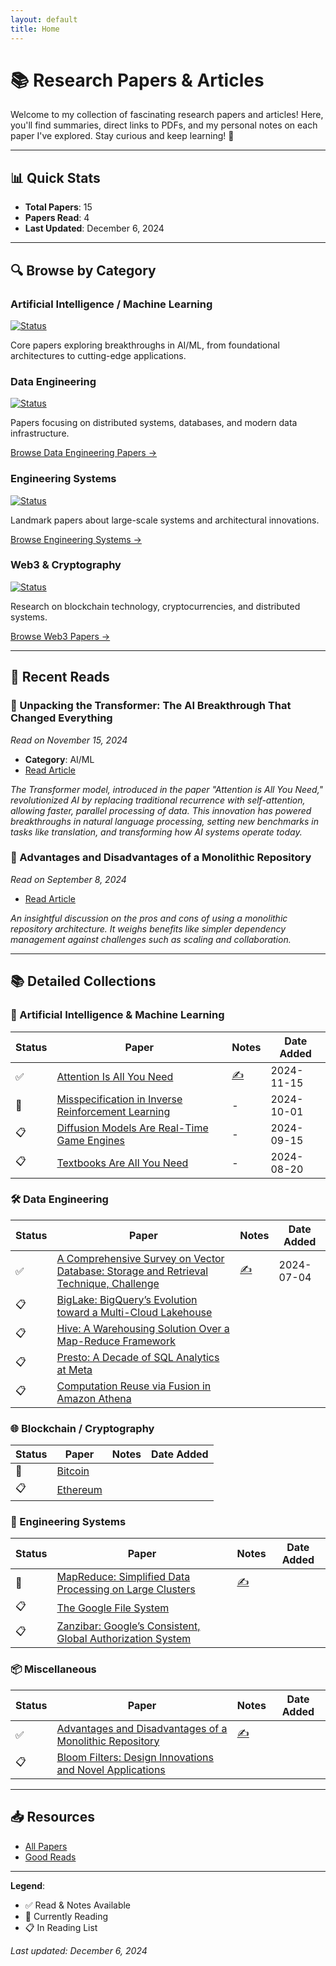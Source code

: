 ```yaml
---
layout: default
title: Home
---
```


# 📚 Research Papers & Articles

Welcome to my collection of fascinating research papers and articles! Here, you'll find summaries, direct links to PDFs, and my personal notes on each paper I've explored. Stay curious and keep learning! 🌟

---

## 📊 Quick Stats

- **Total Papers**: 15
- **Papers Read**: 4
- **Last Updated**: December 6, 2024

---

## 🔍 **Browse by Category**

### Artificial Intelligence / Machine Learning

[![Status](https://img.shields.io/badge/Papers-4-blue)]()

Core papers exploring breakthroughs in AI/ML, from foundational architectures to cutting-edge applications.

### Data Engineering

[![Status](https://img.shields.io/badge/Papers-5-blue)]()

Papers focusing on distributed systems, databases, and modern data infrastructure.

[Browse Data Engineering Papers →](#data-engineering-1)

### Engineering Systems

[![Status](https://img.shields.io/badge/Papers-3-blue)]()

Landmark papers about large-scale systems and architectural innovations.

[Browse Engineering Systems →](#engineering-systems-1)

### Web3 & Cryptography

[![Status](https://img.shields.io/badge/Papers-2-blue)]()

Research on blockchain technology, cryptocurrencies, and distributed systems.

[Browse Web3 Papers →](#web3--cryptography-1)

---

## 📖 **Recent Reads**

### 📝 Unpacking the Transformer: The AI Breakthrough That Changed Everything
   *Read on November 15, 2024*
   - **Category**: AI/ML
   - [Read Article](./_posts/2024-11-15-introduction-to-transformers.md)

   _The Transformer model, introduced in the paper "Attention is All You Need," revolutionized AI by replacing traditional recurrence with self-attention, allowing faster, parallel processing of data. This innovation has powered breakthroughs in natural language processing, setting new benchmarks in tasks like translation, and transforming how AI systems operate today._

### 📝 Advantages and Disadvantages of a Monolithic Repository
   *Read on September 8, 2024*
   - [Read Article](./_posts/2024-09-08-advantages-disadvantages-monolithic-repo.md)

   _An insightful discussion on the pros and cons of using a monolithic repository architecture. It weighs benefits like simpler dependency management against challenges such as scaling and collaboration._

---

## 📚 Detailed Collections

### 🔬 Artificial Intelligence & Machine Learning

| Status | Paper | Notes | Date Added |
|--------|-------|-------|------------|
| ✅ | [Attention Is All You Need](./assets/papers/ai/attention_is_all_you_need.pdf) | [✍️](./_posts/2024-11-15-introduction-to-transformers.md) | 2024-11-15 |
| 📖 | [Misspecification in Inverse Reinforcement Learning](./assets/papers/ai/misspecification_in_inverse_reinforcement_learning.pdf) | - | 2024-10-01 |
| 📋 | [Diffusion Models Are Real-Time Game Engines](./assets/papers/ai/diffusion_models_are_real_time_game_engines.pdf) | - | 2024-09-15 |
| 📋 | [Textbooks Are All You Need](./assets/papers/ai/textbooks_are_all_you_need.pdf) | - | 2024-08-20 |


### 🛠 Data Engineering

| Status | Paper | Notes | Date Added |
|--------|-------|-------|------------|
| ✅ | [A Comprehensive Survey on Vector Database: Storage and Retrieval Technique, Challenge](./assets/papers/data_engineering/a_comprehensive_survey_on_vector_database_storage_and_retrieval_technique_challenge.pdf) | [✍️](./_posts/2024-07-04-comprehensive-survey-on-vector-database.md) | 2024-07-04 |
| 📋 | [BigLake: BigQuery’s Evolution toward a Multi-Cloud Lakehouse](./assets/papers/data_engineering/biglake_bigquery_s_evolution_toward_a_multi_cloud_lakehouse.pdf) |  |  |
| 📋 | [Hive: A Warehousing Solution Over a Map-Reduce Framework](./assets/papers/data_engineering/hive_a_warehousing_solution_over_a_map_reduce_framework.pdf) |  |  |
| 📋 | [Presto: A Decade of SQL Analytics at Meta](./assets/papers/data_engineering/presto_a_decade_of_sql_analytics_at_meta.pdf)| |  |
| 📋 | [Computation Reuse via Fusion in Amazon Athena](./assets/papers/data_engineering/computation_reuse_via_fusion_in_amazon_athena.pdf)|  |  |

### 🌐 Blockchain / Cryptography
| Status | Paper | Notes | Date Added |
|--------|-------|-------|------------|
| 📖 | [Bitcoin](./assets/papers/web3/bitcoin.pdf) | |  |
| 📋 | [Ethereum](./assets/goodreads/ethereum.pdf)| |  |

### 🚀 Engineering Systems
| Status | Paper | Notes | Date Added |
|--------|-------|-------|------------|
| 📖 | [MapReduce: Simplified Data Processing on Large Clusters](./assets/papers/marvels/mapreduce_simplified_data_processing_on_large_clusters.pdf) | [✍️]() |  |
| 📋 | [The Google File System](./assets/papers/marvels/the_google_file_system.pdf) | |  |
| 📋 | [Zanzibar: Google’s Consistent, Global Authorization System](./assets/papers/marvels/zanzibar_google's_consistent,_global_authorization_system.pdf) |  |  |

### 📦 **Miscellaneous**
| Status | Paper | Notes | Date Added |
|--------|-------|-------|------------|
| ✅ | [Advantages and Disadvantages of a Monolithic Repository](./assets/papers/misc/advantage_and_disadvantages_of_a_monolithic_repository.pdf) |[✍️](./_posts/2024-09-08-advantages-disadvantages-monolithic-repo.md) |  |
| 📋 | [Bloom Filters: Design Innovations and Novel Applications](./assets/papers/misc/bloom_filters_design_innovations_and_novel_applications.pdf)| |  |


---

## 📥 **Resources**
- [All Papers](https://github.com/legendary-acp/papershelf/tree/main/assets/papers)
- [Good Reads](https://github.com/legendary-acp/papershelf/tree/main/assets/goodreads)

---

**Legend**:
- ✅ Read & Notes Available
- 📖 Currently Reading
- 📋 In Reading List

*Last updated: December 6, 2024*
